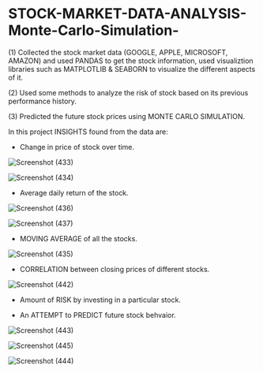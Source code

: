 # STOCK-MARKET-DATA-ANALYSIS-Monte-Carlo-Simulation-

(1) Collected the stock market data (GOOGLE, APPLE, MICROSOFT, AMAZON) and used PANDAS to get the stock information, used visualiztion libraries such as MATPLOTLIB & SEABORN to visualize the different aspects of it.

(2) Used some methods to analyze the risk of stock based on its previous performance history.

(3) Predicted the future stock prices using MONTE CARLO SIMULATION.

In this project INSIGHTS found from the data are:
  
   - Change in price of stock over time.
   
   ![Screenshot (433)](https://user-images.githubusercontent.com/61165633/91632446-7fb21e80-e995-11ea-88fb-8e116880b035.png)
   
   
   ![Screenshot (434)](https://user-images.githubusercontent.com/61165633/91632471-acfecc80-e995-11ea-804b-ca455f97ef13.png)



   - Average daily return of the stock.
   
   
   ![Screenshot (436)](https://user-images.githubusercontent.com/61165633/91632559-68276580-e996-11ea-9d8d-5a3b0396121b.png)

   ![Screenshot (437)](https://user-images.githubusercontent.com/61165633/91632556-6067c100-e996-11ea-9fa2-03049127eaa6.png)

   
   - MOVING AVERAGE of all the stocks.
   
   
   ![Screenshot (435)](https://user-images.githubusercontent.com/61165633/91632550-5b0a7680-e996-11ea-850e-5a9bd4c22685.png)
   
   
   - CORRELATION between closing prices of different stocks.
   
   ![Screenshot (442)](https://user-images.githubusercontent.com/61165633/91632950-5e533180-e999-11ea-9638-38602358cb78.png)

   - Amount of RISK by investing in a particular stock.
   
   - An ATTEMPT to PREDICT future stock behvaior.
   
   ![Screenshot (443)](https://user-images.githubusercontent.com/61165633/91633006-cbff5d80-e999-11ea-9891-ffbe3f7727a4.png)
   
   ![Screenshot (445)](https://user-images.githubusercontent.com/61165633/91633009-ce61b780-e999-11ea-8edb-94267851a221.png)
   
   ![Screenshot (444)](https://user-images.githubusercontent.com/61165633/91633013-d3266b80-e999-11ea-99ae-936e123bfbe9.png)

